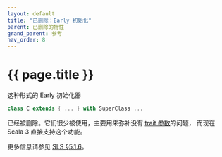 ```yaml
---
layout: default
title: "已删除：Early 初始化"
parent: 已删除的特性
grand_parent: 参考
nav_order: 8
---
```


# {{ page.title }}

这种形式的 Early 初始化器

```scala
class C extends { ... } with SuperClass ...
```

已经被删除。它们很少被使用，主要用来弥补没有 [trait 参数](../other-new-features/trait-parameters.md)的问题，
而现在 Scala 3 直接支持这个功能。

更多信息请参见 [SLS §5.1.6](https://www.scala-lang.org/files/archive/spec/2.13/05-classes-and-objects.html#early-definitions)。
